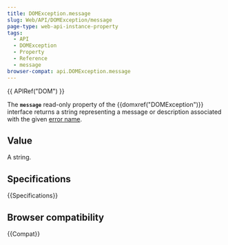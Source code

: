 ```yaml
---
title: DOMException.message
slug: Web/API/DOMException/message
page-type: web-api-instance-property
tags:
  - API
  - DOMException
  - Property
  - Reference
  - message
browser-compat: api.DOMException.message
---
```


{{ APIRef("DOM") }}

The **`message`** read-only property of the
{{domxref("DOMException")}} interface returns a string representing
a message or description associated with the given [error name](/en-US/docs/Web/API/DOMException#error_names).

## Value

A string.

## Specifications

{{Specifications}}

## Browser compatibility

{{Compat}}
